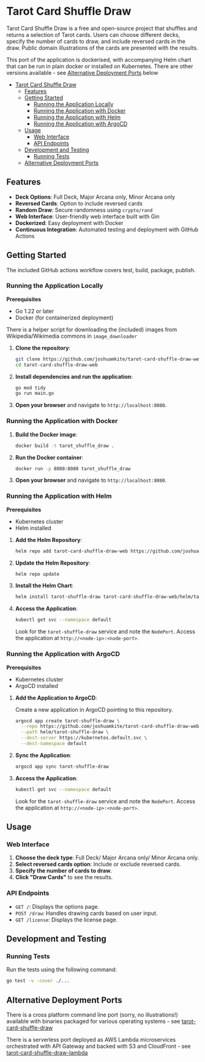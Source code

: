 # Tarot Card Shuffle Draw

Tarot Card Shuffle Draw is a free and open-source project that shuffles and returns a selection of Tarot cards. Users can choose different decks, specify the number of cards to draw, and include reversed cards in the draw. Public domain illustrations of the cards are presented with the results. 

This port of the application is dockerised, with accompanying Helm chart that can be run in plain docker or installed on Kubernetes. There are other versions available - see [Alternative Deployment Ports](#alternative-deployment-ports) below


- [Tarot Card Shuffle Draw](#tarot-card-shuffle-draw)
  - [Features](#features)
  - [Getting Started](#getting-started)
    - [Running the Application Locally](#running-the-application-locally)
    - [Running the Application with Docker](#running-the-application-with-docker)
    - [Running the Application with Helm](#running-the-application-with-helm)
    - [Running the Application with ArgoCD](#running-the-application-with-argocd)
  - [Usage](#usage)
    - [Web Interface](#web-interface)
    - [API Endpoints](#api-endpoints)
  - [Development and Testing](#development-and-testing)
    - [Running Tests](#running-tests)
  - [Alternative Deployment Ports](#alternative-deployment-ports)

## Features

- **Deck Options**: Full Deck, Major Arcana only, Minor Arcana only
- **Reversed Cards**: Option to include reversed cards
- **Random Draw**: Secure randomness using `crypto/rand`
- **Web Interface**: User-friendly web interface built with Gin
- **Dockerized**: Easy deployment with Docker
- **Continuous Integration**: Automated testing and deployment with GitHub Actions

## Getting Started

The included GitHub actions workflow covers test, build, package, publish.

### Running the Application Locally

**Prerequisites**

- Go 1.22 or later
- Docker (for containerized deployment)

There is a helper script for downloading the (included) images from Wikipedia/Wikimedia commons in `image_downloader`

1. **Clone the repository**:

    ```sh
    git clone https://github.com/joshuamkite/tarot-card-shuffle-draw-web.git
    cd tarot-card-shuffle-draw-web
    ```

2. **Install dependencies and run the application**:

    ```sh
    go mod tidy
    go run main.go
    ```

3. **Open your browser** and navigate to `http://localhost:8080`.

### Running the Application with Docker

1. **Build the Docker image**:

    ```sh
    docker build -t tarot_shuffle_draw .
    ```

2. **Run the Docker container**:

    ```sh
    docker run -p 8080:8080 tarot_shuffle_draw
    ```

3. **Open your browser** and navigate to `http://localhost:8080`.

### Running the Application with Helm

**Prerequisites**

- Kubernetes cluster
- Helm installed

1. **Add the Helm Repository**:

    ```sh
    helm repo add tarot-card-shuffle-draw-web https://github.com/joshuamkite/tarot-card-shuffle-draw-web
    ```

2. **Update the Helm Repository**:

    ```sh
    helm repo update
    ```

3. **Install the Helm Chart**:

    ```sh
    helm install tarot-shuffle-draw tarot-card-shuffle-draw-web/helm/tarot-shuffle-draw
    ```

4. **Access the Application**:

    ```sh
    kubectl get svc --namespace default
    ```

    Look for the `tarot-shuffle-draw` service and note the `NodePort`. Access the application at `http://<node-ip>:<node-port>`.

### Running the Application with ArgoCD

**Prerequisites**

- Kubernetes cluster
- ArgoCD installed

1. **Add the Application to ArgoCD**:

    Create a new application in ArgoCD pointing to this repository.

    ```sh
    argocd app create tarot-shuffle-draw \
      --repo https://github.com/joshuamkite/tarot-card-shuffle-draw-web.git \
      --path helm/tarot-shuffle-draw \
      --dest-server https://kubernetes.default.svc \
      --dest-namespace default
    ```

2. **Sync the Application**:

    ```sh
    argocd app sync tarot-shuffle-draw
    ```

3. **Access the Application**:

    ```sh
    kubectl get svc --namespace default
    ```

    Look for the `tarot-shuffle-draw` service and note the `NodePort`. Access the application at `http://<node-ip>:<node-port>`.

## Usage

### Web Interface

1. **Choose the deck type**: Full Deck/ Major Arcana only/ Minor Arcana only.
2. **Select reversed cards option**: Include or exclude reversed cards.
3. **Specify the number of cards to draw**.
4. **Click "Draw Cards"** to see the results.

### API Endpoints

- `GET /`: Displays the options page.
- `POST /draw`: Handles drawing cards based on user input.
- `GET /license`: Displays the license page.

## Development and Testing

### Running Tests

Run the tests using the following command:

```sh
go test -v -cover ./...
```

## Alternative Deployment Ports

There is a cross platform command line port (sorry, no illustrations!) available with binaries packaged for various operating systems - see [tarot-card-shuffle-draw](https://github.com/joshuamkite/tarot-card-shuffle-draw)

There is a serverless port deployed as AWS Lambda microservices orchestrated with API Gateway and backed with S3 and CloudFront - see [tarot-card-shuffle-draw-lambda](https://github.com/joshuamkite/tarot-card-shuffle-draw-lambda)